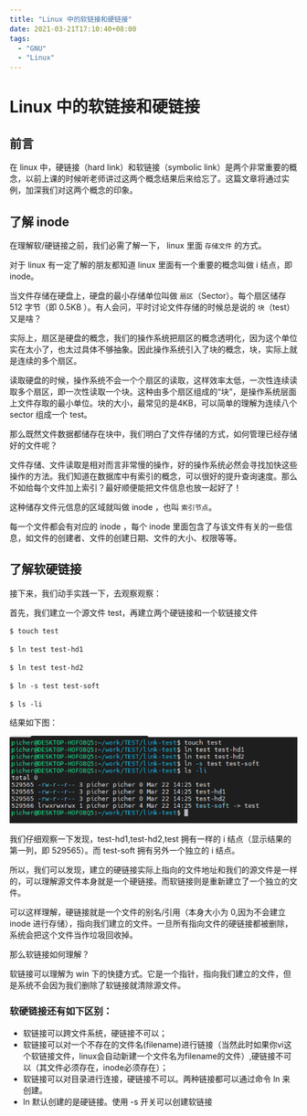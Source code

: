 ```yaml
---
title: "Linux 中的软链接和硬链接"
date: 2021-03-21T17:10:40+08:00
tags:
  - "GNU"
  - "Linux"
---
```


# Linux 中的软链接和硬链接

## 前言

在 linux 中，硬链接（hard link）和软链接（symbolic link）是两个非常重要的概念，以前上课的时候听老师讲过这两个概念结果后来给忘了。这篇文章将通过实例，加深我们对这两个概念的印象。

## 了解 inode

在理解软/硬链接之前，我们必需了解一下， linux  里面 `存储文件` 的方式。

对于 linux 有一定了解的朋友都知道 linux 里面有一个重要的概念叫做 i 结点，即 inode。

当文件存储在硬盘上，硬盘的最小存储单位叫做 `扇区`（Sector）。每个扇区储存 512 字节（即 0.5KB ）。有人会问，平时讨论文件存储的时候总是说的 `块`（test）又是啥？

实际上，扇区是硬盘的概念，我们的操作系统把扇区的概念透明化，因为这个单位实在太小了，也太过具体不够抽象。因此操作系统引入了块的概念，块，实际上就是连续的多个扇区。

读取硬盘的时候，操作系统不会一个个扇区的读取，这样效率太低，一次性连续读取多个扇区，即一次性读取一个块。这种由多个扇区组成的“块”，是操作系统层面上文件存取的最小单位。块的大小，最常见的是4KB，可以简单的理解为连续八个 sector 组成一个 test。

那么既然文件数据都储存在块中，我们明白了文件存储的方式，如何管理已经存储好的文件呢？

文件存储、文件读取是相对而言非常慢的操作，好的操作系统必然会寻找加快这些操作的方法。我们知道在数据库中有索引的概念，可以很好的提升查询速度。那么不如给每个文件加上索引？最好顺便能把文件信息也放一起好了！

这种储存文件元信息的区域就叫做 inode ，也叫 `索引节点`。

每一个文件都会有对应的 inode ，每个 inode 里面包含了与该文件有关的一些信息，如文件的创建者、文件的创建日期、文件的大小、权限等等。

## 了解软硬链接

接下来，我们动手实践一下，去观察观察：

首先，我们建立一个源文件 test，再建立两个硬链接和一个软链接文件

```shell
$ touch test

$ ln test test-hd1

$ ln test test-hd2

$ ln -s test test-soft

$ ls -li
```

结果如下图：

![图一](/static/linux-link-ls.png)

我们仔细观察一下发现，test-hd1,test-hd2,test 拥有一样的 i 结点（显示结果的第一列，即 529565）。而 test-soft 拥有另外一个独立的 i 结点。

所以，我们可以发现，建立的硬链接实际上指向的文件地址和我们的源文件是一样的，可以理解源文件本身就是一个硬链接。而软链接则是重新建立了一个独立的文件。

可以这样理解，硬链接就是一个文件的别名/引用（本身大小为 0,因为不会建立 inode 进行存储），指向我们建立的文件。一旦所有指向文件的硬链接都被删除，系统会把这个文件当作垃圾回收掉。

那么软链接如何理解？

软链接可以理解为 win 下的快捷方式。它是一个指针，指向我们建立的文件，但是系统不会因为我们删除了软链接就清除源文件。

### 软硬链接还有如下区别：

  * 软链接可以跨文件系统，硬链接不可以；
  * 软链接可以对一个不存在的文件名(filename)进行链接（当然此时如果你vi这个软链接文件，linux会自动新建一个文件名为filename的文件）,硬链接不可以（其文件必须存在，inode必须存在）；
  * 软链接可以对目录进行连接，硬链接不可以。两种链接都可以通过命令 ln 来创建。
  * ln 默认创建的是硬链接。使用 -s 开关可以创建软链接
